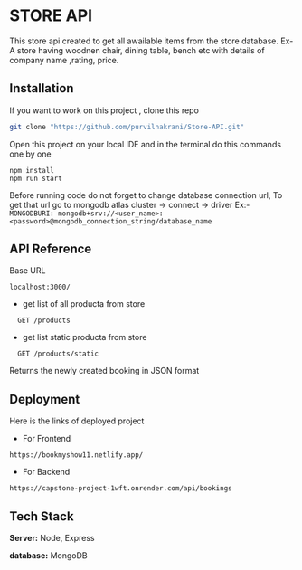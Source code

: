 # STORE API

This store api created to get all awailable items from the store database. Ex- A store having woodnen chair, dining table, bench etc with details of company name ,rating, price.


## Installation

If you want to work on this project , clone this repo

```bash
git clone "https://github.com/purvilnakrani/Store-API.git"

```

Open this project on your local IDE and in the terminal do this commands one by one

 ```
 npm install
 npm run start

```

Before running code do not forget to change database connection url, To get that url go to mongodb atlas cluster -> connect -> driver
Ex:- `MONGODBURI: mongodb+srv://<user_name>:<password>@mongodb_connection_string/database_name`


## API Reference

Base URL
```https
localhost:3000/
```

- get list of all producta from store
```http
  GET /products
```
- get list static producta from store
```http
  GET /products/static
```


Returns the newly created booking in JSON format


## Deployment
Here is the links of deployed project

- For Frontend

```https
https://bookmyshow11.netlify.app/

```

- For Backend

```https
https://capstone-project-1wft.onrender.com/api/bookings

```


## Tech Stack


**Server:** Node, Express

**database:** MongoDB

